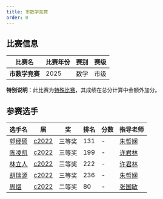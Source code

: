 ```yaml
---
title: 市数学竞赛
order: 0
---
```

## 比赛信息
| 比赛名 | 比赛年份 | 赛别 | 赛级 |
| ---- | ---- | ---- | ---- |
| **市数学竞赛** | 2025 | 数学 | 市级 |

**特别说明**：此比赛为[特殊比赛](/share/特殊比赛.html)，其成绩在总分计算中会额外加分。

## 参赛选手
| 选手名 | 届 | 奖 | 排名 | 分数 | 指导老师 |
| ---- | ---- | ---- | ---- | ---- | ---- |
| [郭经硕](/players/c2022/郭经硕.md) | [c2022](/players/c2022/) | 三等奖 | 131 | - | [朱哲娴](/teachers/朱哲娴.html) |
| [陈凌凯](/players/c2022/陈凌凯.md) | [c2022](/players/c2022/) | 三等奖 | 199 | - | [许君林](/teachers/许君林.html) |
| [林立人](/players/c2022/林立人.md) | [c2022](/players/c2022/) | 三等奖 | 222 | - | [许君林](/teachers/许君林.html) |
| [胡瑞源](/players/c2022/胡瑞源.md) | [c2022](/players/c2022/) | 三等奖 | 236 | - | [朱哲娴](/teachers/朱哲娴.html) |
| [周熠](/players/c2022/周熠.md) | [c2022](/players/c2022/) | 二等奖 | 80 | - | [张国敏](/teachers/张国敏.html) |

